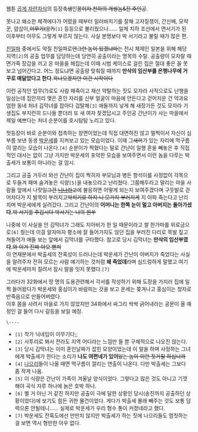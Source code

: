 웹툰 [곱게 자란자식](%EA%B3%B1%EA%B2%8C%20%EC%9E%90%EB%9E%80%20%EC%9E%90%EC%8B%9D.md)의
등장<del>축생</del>인물<del>이자 천하의 개쌍놈&진 주인공</del>.

못나고 왜소한 체격에다가 어렸을 때부터 일러바치기를 잘해 고자질쟁이, 간신배, 모략꾼, 얍삽이,<del>이무기(응?)</del>`[1]`
등등으로 불리웠으나...... 일제 치하 조선에서 면서기가 된 이후부터 아무도 그렇게 부르지 않는다. 사실 본명보다 박 서기라고 불릴 때가
많은 편.

[친일파](%EC%B9%9C%EC%9D%BC%ED%8C%8C.md) 중에서도 악질 친일파로<del>안그런 놈이 있겠냐마는</del>
전시 체제인 일본을 위해 해당 지역`[2]`의 공출 업무를 담당하는데 당연히 공출이라는 명목의 수탈. 공출량이 모자랄 때면가죽 장갑을 끼고
온 마을을 헤집는데 이때 시범 케이스로 걸린 집은 절대 좋은 꼴 못보고 넘어간다고. 어느 정도냐면 공출량 맞춰질 때까지 **만삭의 임산부를
은행나무에 거꾸로 매달았다고 한다.**<del>욕나오겠지만 이건 시작이다</del>

이런 공적인 업무(?)로도 사람 패죽이고 재산 약탈하는 짓도 모자라 사적으로도 난행을 일삼는데 집안끼리 맺은 혼인 자리를 신부 얼굴이 마음에
안든다고 걷어치운 건 약과요 엄한 동네 처녀 김막녀를 잡아다 겁탈해`[3]` 애들까지 낳게 해 새장가든 것도 모자라 기생집도 부지런히 드나들
뿐더러 또 새 여자 찾겠답시고 주인공 간난이가 사는 마을에서 제일 예쁘다는 처녀 순분이를 호시탐탐 노리고 있다.

첫등장이 바로 순분이와 접촉하는 장면이었는데 직접 대면하진 않고 멀찍이서 자신이 심부름 보낸 동생
[박운세](%EB%B0%95%EC%9A%B4%EC%84%B8.md)를 지켜보고 있는 모습이었다. 이때 그<del>새끼</del>가 있는
자리에 먹구름이 깔리는 모습이 나온다.`[4]` 순분이가 찍혔다는 말로 간난이 일행 혼을 빼놓은 후 직접적인 대사는 없이 그냥 가지만
박운세의 포악한 모습을 보여주면서 이런 놈을 다루는 박출세가 보통이 아니라는 걸 암시.

그리고 공출 거두러 와선 간난이 집이 찍히자 부모님과 병든 항석이를 사정없이 각목으로 두들겨 패며 숨겨놓은 식량`[5]`을 내놓으라고
난리쳤다. 그쯤해두라고 말리는 마을 사람들 앞에서 나랏일<del>그건 [니나라](%EC%9D%BC%EB%B3%B8%20%EC%A0%9C%EA%B5%AD.md)고</del>에 불응하면 어떻게 되는지 보여주겠다며
구둣발로 걷어차다가 지 발목이 부러지고<del>박치기로 하지 니 모가지 부러지게</del> 지 아파 죽는다고 난리치며 박운세에게 실려갔다.
그리고 간난이의 **어머니는 한쪽 눈이 멀고 아버지는 돌아가셨다.**<del>박 서기를 주깁시다 박서기는 나의 원쑤</del>

나중에 이 사실을 안 김막녀가 그래도 지아비가 한 일 때문이라고 쌀 한가마를 위로금으로`[6]` 줬는데 이걸 알자마자 평소에 잘 들어가지도
않던 집을 부러진 다리로 목발 짚고 쳐들어가 애들 보는 앞에서 김막녀를 구타했다. 참고로 당시 김막녀는 **만삭의 임산부였다.**<del>와
이거 진짜 아오 뻗쳐</del>  
이 연재분에서 박출세의 잔혹성이 드러나는데 박운세가 간난이 아버지가 죽었다는 사실을 알려주자 전혀 모르는 사람 얘기하는 것처럼 **왜
죽었데**라며 심드렁하게 말했고 여기에 박운세마저 질려서 잠시 말을 잇지 못했다.`[7]`

그러다가 32화에서 땅 명의 도용관련해서 각서를 작성하기 위해 도장을 가지러 집에 일찍 들어왔다가 박운세와 홍심이가 바람피는 것을 보고
운세는 쫒겨나고 홍심이는 청자로 반죽음으로 만들어버렸다.  
이후 몸을 사려서 마을로 가지 않았지만 34화에서 싸그리 싹싹 긁어내라는 공문이 올 예정인 걸 들어 다시 갈등을 보일 예정.

`\----`

  * `[1]` 작가 닉네임이 이무기다;;
  * `[2]` 사투리로 봐서 전라도 지역 어디라는 느낌만 들 뿐 구체적으로 나오진 않는다.
  * `[3]` 당시 김막녀는 이미 혼인날짜가 잡힌 모양이었는데 이 말을 하며 사정하는 그녀에게 박출세가 한다는 소리가 **나도 여편네가 있어**<del>있는 놈이 이런 짓거릴 하십니까</del>
  * `[4]` [나으리](%EC%99%9C%EB%86%88.md)들이 나올 때면 먹구름이 깔리는 연출이 나온다. 다만 박출세는 그보다 좀 작게 나옴.
  * `[5]` 이 식량은 간난이 가족이 겨울날 양식이었다. 그렇다고 많은 것도 아니고 기껏해야 곡식 자루 하나에 늙은 호박 하나.
  * `[6]` 별 거 아닌 거 같진 하지만 공출이 극에 달한 상황인 당시(송진까지 공출하던 상황이었다)에 보기도 힘든 귀한 물건이었다. 게다가 박출세 몰래 빼주는 것도 보통 담력으론 안될테니...... 실제로 박운세가 우리 형수 통이 커졌네라고 했다.
  * `[7]` 박운세도 잔혹도에선 만만치 않지만 박출세가 하는 짓에 나으리들도 멈칫하는 걸 보면 역시 형만한 아우 없다.

